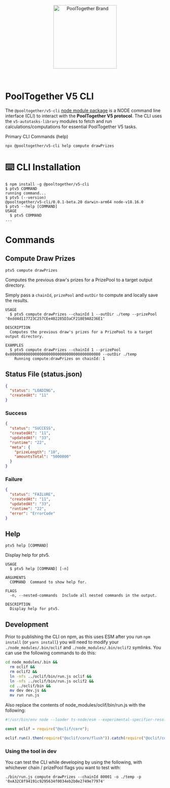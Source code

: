 <p align="center">
  <a href="https://github.com/pooltogether/pooltogether--brand-assets">
    <img src="https://github.com/pooltogether/pooltogether--brand-assets/blob/977e03604c49c63314450b5d432fe57d34747c66/logo/pooltogether-logo--purple-gradient.png?raw=true" alt="PoolTogether Brand" style="max-width:100%;" width="200">
  </a>
</p>

<br />

# PoolTogether V5 CLI

The `@pooltogether/v5-cli` [node module package](https://www.npmjs.com/package/@pooltogether/v5-cli) is a NODE command line interface (CLI) to interact with the **PoolTogether V5 protocol**. The CLI uses the `v5-autotasks-library` modules to fetch and run calculations/computations for essential PoolTogether V5 tasks.

Primary CLI Commands (help)

```sh
npx @pooltogether/v5-cli help compute drawPrizes
```

# ⌨️ CLI Installation

<!-- usage -->
```sh-session
$ npm install -g @pooltogether/v5-cli
$ ptv5 COMMAND
running command...
$ ptv5 (--version)
@pooltogether/v5-cli/0.0.1-beta.20 darwin-arm64 node-v18.16.0
$ ptv5 --help [COMMAND]
USAGE
  $ ptv5 COMMAND
...
```
<!-- usagestop -->

# Commands

## Compute Draw Prizes

```sh-session
ptv5 compute drawPrizes
```

Computes the previous draw's prizes for a PrizePool to a target output directory.

Simply pass a `chainId`, `prizePool` and `outDir` to compute and locally save the results.

```
USAGE
  $ ptv5 compute drawPrizes --chainId 1 --outDir ./temp --prizePool '0xdd4d117723C257CEe402285D3aCF218E9A8236E1'

DESCRIPTION
  Computes the previous draw's prizes for a PrizePool to a target output directory.

EXAMPLES
  $ ptv5 compute drawPrizes --chainId 1 --prizePool 0x0000000000000000000000000000000000000000 --outDir ./temp
    Running compute:drawPrizes on chainId: 1
```

## Status File (status.json)

```json
{
  "status": "LOADING",
  "createdAt": "11"
}
```

### Success

```json
{
  "status": "SUCCESS",
  "createdAt": "11",
  "updatedAt": "33",
  "runtime": "22",
  "meta": {
    "prizeLength": "10",
    "amountsTotal": "5000000"
  }
}
```

### Failure

```json
{
  "status": "FAILURE",
  "createdAt": "11",
  "updatedAt": "33",
  "runtime": "22",
  "error": "ErrorCode"
}
```

## Help

```sh-session
ptv5 help [COMMAND]
```

Display help for ptv5.

```
USAGE
  $ ptv5 help [COMMAND] [-n]

ARGUMENTS
  COMMAND  Command to show help for.

FLAGS
  -n, --nested-commands  Include all nested commands in the output.

DESCRIPTION
  Display help for ptv5.
```

## Development

Prior to publishing the CLI on npm, as this uses ESM after you run `npm install` (or `yarn install`) you will need to modify your `./node_modules/.bin/oclif` and `./node_modules/.bin/oclif2` symlinks. You can use the following commands to do this:

```sh
cd node_modules/.bin &&
  rm oclif &&
  rm oclif2 &&
  ln -nfs ../oclif/bin/run.js oclif &&
  ln -nfs ../oclif/bin/run.js oclif2 &&
  cd ../oclif/bin &&
  mv dev dev.js &&
  mv run run.js
```

Also replace the contents of node_modules/oclif/bin/run.js with the following:

```js
#!/usr/bin/env node --loader ts-node/esm --experimental-specifier-resolution=node

const oclif = require("@oclif/core");

oclif.run().then(require("@oclif/core/flush")).catch(require("@oclif/core/handle"));
```

### Using the tool in dev

You can test the CLI while developing by using the following, with whichever chain / prizePool flags you want to test with:

```
./bin/run.js compute drawPrizes --chainId 80001 -o ./temp -p '0xA32C8f94191c9295634f0034eb2b0e2749e77974'
```
